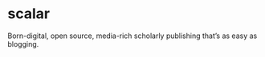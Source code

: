 scalar
======

Born-digital, open source, media-rich scholarly publishing that’s as easy as blogging.